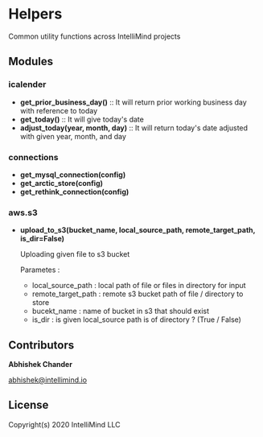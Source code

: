 # Helpers

Common utility functions across IntelliMind projects

## Modules

### icalender
* **get_prior_business_day()** ::
It will return prior working business day with reference to today
* **get_today()** ::
It will give today's date
* **adjust_today(year, month, day)** ::
It will return today's date adjusted with given year, month, and day

### connections
* **get_mysql_connection(config)**
* **get_arctic_store(config)**
* **get_rethink_connection(config)**

### aws.s3
* **upload_to_s3(bucket_name, local_source_path, remote_target_path, is_dir=False)**
	
	Uploading given file to s3 bucket

	Parametes :
	* local_source_path : local path of file or files in directory for input
	* remote_target_path : remote s3 bucket path of file / directory to store
	* bucekt_name : name of bucket in s3 that should exist
	* is_dir : is given local_source path is of directory ? (True / False)

## Contributors

**Abhishek Chander**

abhishek@intellimind.io


## License

Copyright(s) 2020 IntelliMind LLC
